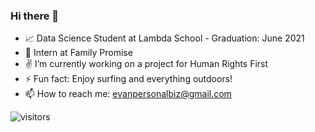 ### Hi there 👋 

- 📈 Data Science Student at Lambda School - Graduation: June 2021
- 🌱 Intern at Family Promise 
- ✌️ I’m currently working on a project for Human Rights First
- ⚡ Fun fact: Enjoy surfing and everything outdoors!
- 📫 How to reach me: evanpersonalbiz@gmail.com

![visitors](https://visitor-badge.glitch.me/badge?page_id=page.id)



